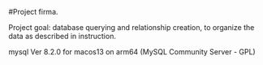 #Project firma.

Project goal: database querying and relationship creation, to organize the data as described in instruction.

mysql  Ver 8.2.0 for macos13 on arm64 (MySQL Community Server - GPL)
